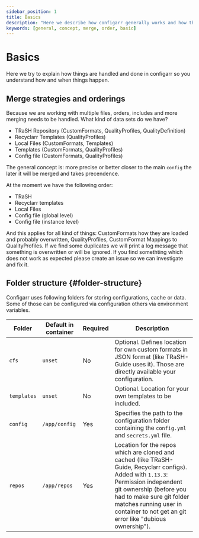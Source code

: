 ```yaml
---
sidebar_position: 1
title: Basics
description: "Here we describe how configarr generally works and how things are done."
keywords: [general, concept, merge, order, basic]
---
```


# Basics

Here we try to explain how things are handled and done in configarr so you understand how and when things happen.

## Merge strategies and orderings

Because we are working with multiple files, orders, includes and more merging needs to be handled.
What kind of data sets do we have?

- TRaSH Repository (CustomFormats, QualityProfiles, QualityDefinition)
- Recyclarr Templates (QualityProfiles)
- Local Files (CustomFormats, Templates)
- Templates (CustomFormats, QualityProfiles)
- Config file (CustomFormats, QualityProfiles)

The general concept is: more precise or better closer to the main `config` the later it will be merged and takes precendence.

At the moment we have the following order:

- TRaSH
- Recyclarr templates
- Local Files
- Config file (global level)
- Config file (instance level)

And this applies for all kind of things: CustomFormats how they are loaded and probably overwritten, QualityProfiles, CustomFormat Mappings to QualityProfiles.
If we find some duplicates we will print a log message that something is overwritten or will be ignored.
If you find somethting which does not work as expected please create an issue so we can investigate and fix it.

## Folder structure {#folder-structure}

Configarr uses following folders for storing configurations, cache or data.
Some of those can be configured via configuration others via environment variables.

| Folder      | Default in container | Required | Description                                                                                                                                                                                                                                                                      |
| ----------- | -------------------- | -------- | -------------------------------------------------------------------------------------------------------------------------------------------------------------------------------------------------------------------------------------------------------------------------------- |
| `cfs`       | `unset`              | No       | Optional. Defines location for own custom formats in JSON format (like TRaSH-Guide uses it). Those are directly available your configuration.                                                                                                                                    |
| `templates` | `unset`              | No       | Optional. Location for your own templates to be included.                                                                                                                                                                                                                        |
| `config`    | `/app/config`        | Yes      | Specifies the path to the configuration folder containing the `config.yml` and `secrets.yml` file.                                                                                                                                                                               |
| `repos`     | `/app/repos`         | Yes      | Location for the repos which are cloned and cached (like TRaSH-Guide, Recyclarr configs). Added with `1.13.3`: Permission independent git ownership (before you had to make sure git folder matches running user in container to not get an git error like "dubious ownership"). |
